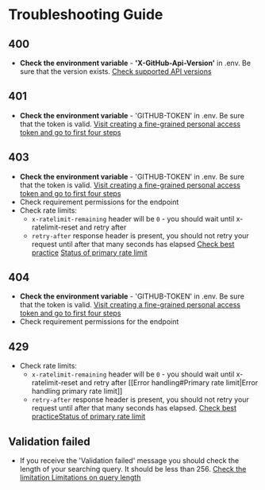 # Troubleshooting Guide
## 400
- **Check the environment variable** - **'X-GitHub-Api-Version'** in .env. Be sure that the version exists.   [Check supported API versions](https://docs.github.com/en/rest/about-the-rest-api/?apiVersion=2022-11-28#supported-api-versions)
## 401
- **Check the environment variable** - 'GITHUB-TOKEN' in .env. Be sure that the token is valid. [Visit creating a fine-grained personal access token and go to first four steps](https://docs.github.com/en/authentication/keeping-your-account-and-data-secure/managing-your-personal-access-tokens#creating-a-fine-grained-personal-access-token)

## 403
- **Check the environment variable** - 'GITHUB-TOKEN' in .env. Be sure that the token is valid. [Visit creating a fine-grained personal access token and go to first four steps](https://docs.github.com/en/authentication/keeping-your-account-and-data-secure/managing-your-personal-access-tokens#creating-a-fine-grained-personal-access-token)
- Check requirement permissions for the endpoint
- Check rate limits:
	- `x-ratelimit-remaining` header will be `0` - you should wait until x-ratelimit-reset and retry after 
	- `retry-after` response header is present, you should not retry your request until after that many seconds has elapsed 
	[Check best practice](https://docs.github.com/en/rest/using-the-rest-api/best-practices-for-using-the-rest-api?apiVersion=2022-11-28#handle-rate-limit-errors-appropriately) [Status of primary rate limit](https://docs.github.com/en/rest/using-the-rest-api/rate-limits-for-the-rest-api?apiVersion=2022-11-28#calculating-points-for-the-secondary-rate-limit:~:text=not%20shared%20publicly.-,Checking%20the%20status%20of%20your%20rate%20limit,-You%20can%20use) 
	
## 404
- **Check the environment variable** - 'GITHUB-TOKEN' in .env. Be sure that the token is valid. [Visit creating a fine-grained personal access token and go to first four steps](https://docs.github.com/en/authentication/keeping-your-account-and-data-secure/managing-your-personal-access-tokens#creating-a-fine-grained-personal-access-token)
- Check requirement permissions for the endpoint
## 429
- Check rate limits:
	- `x-ratelimit-remaining` header will be `0` - you should wait until x-ratelimit-reset and retry after [[Error handling#Primary rate limit|Error handling primary rate limit]]
	- `retry-after` response header is present, you should not retry your request until after that many seconds has elapsed. 
	[Check best practice](https://docs.github.com/en/rest/using-the-rest-api/best-practices-for-using-the-rest-api?apiVersion=2022-11-28#handle-rate-limit-errors-appropriately)[Status of primary rate limit](https://docs.github.com/en/rest/using-the-rest-api/rate-limits-for-the-rest-api?apiVersion=2022-11-28#calculating-points-for-the-secondary-rate-limit:~:text=not%20shared%20publicly.-,Checking%20the%20status%20of%20your%20rate%20limit,-You%20can%20use) 
## Validation failed
- If you receive the 'Validation failed' message you should check the length of your searching query. It should be less than 256. [Check the limitation Limitations on query length](https://docs.github.com/en/rest/search/search?apiVersion=2022-11-28#limitations-on-query-length)

